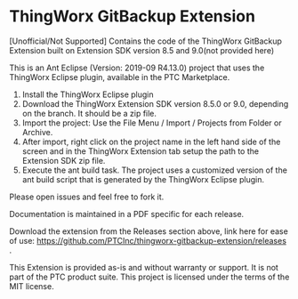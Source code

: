 # ThingWorx GitBackup Extension
[Unofficial/Not Supported] Contains the code of the ThingWorx GitBackup Extension built on Extension SDK version 8.5 and 9.0(not provided here)

This is an Ant Eclipse (Version: 2019-09 R4.13.0) project that uses the ThingWorx Eclipse plugin, available in the PTC Marketplace.
1. Install the ThingWorx Eclipse plugin
2. Download the ThingWorx Extension SDK version 8.5.0 or 9.0, depending on the branch. It should be a zip file.
3. Import the project: Use the File Menu / Import / Projects from Folder or Archive.
4. After import, right click on the project name in the left hand side of the screen and in the ThingWorx Extension tab setup the path to the Extension SDK zip file.
5. Execute the ant build task. The project uses a customized version of the ant build script that is generated by the ThingWorx Eclipse plugin.

Please open issues and feel free to fork it.

Documentation is maintained in a PDF specific for each release.

Download the extension from the Releases section above, link here for ease of use: https://github.com/PTCInc/thingworx-gitbackup-extension/releases .

This Extension is provided as-is and without warranty or support. It is not part of the PTC product suite. This project is licensed under the terms of the MIT license.
